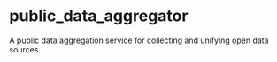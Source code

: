 # public_data_aggregator
A public data aggregation service for collecting and unifying open data sources.
